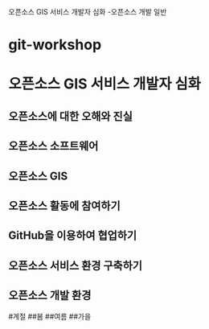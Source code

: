 오픈소스 GIS 서비스 개발자 심화 -오픈소스 개발 일반

# git-workshop

# 오픈소스 GIS 서비스 개발자 심화

## 오픈소스에 대한 오해와 진실
## 오픈소스 소프트웨어
## 오픈소스 GIS

## 오픈소스 활동에 참여하기

## GitHub을 이용하여 협업하기

## 오픈소스 서비스 환경 구축하기

## 오픈소스 개발 환경 

#계절
##봄
##여름
##가을
##
